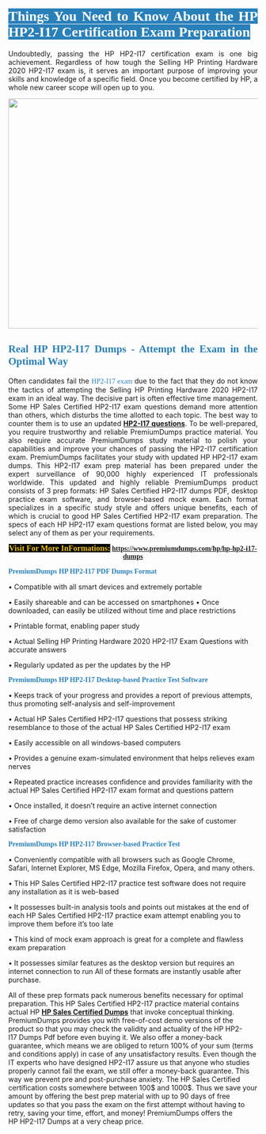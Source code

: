<h1 style="text-align: justify;"><span style="color:#ffffff;"><span style="font-family:Georgia,serif;"><strong><span style="background-color:#2980b9;">Things You Need to Know About the HP HP2-I17 Certification Exam Preparation</span></strong></span></span></h1>

<p style="text-align: justify;">Undoubtedly, passing the HP HP2-I17 certification exam is one big achievement. Regardless of how tough the Selling HP Printing Hardware 2020 HP2-I17 exam is, it serves an important purpose of improving your skills and knowledge of a specific field. Once you become certified by HP, a whole new career scope will open up to you.</p>

<p style="text-align: center;"><a href="https://www.premiumdumps.com/hp/hp-hp2-i17-dumps"><img alt="" src="https://i.imgur.com/KJGzbJ2.jpeg" style="width: 700px; height: 465px;" /></a></p>

<h2 style="text-align: justify;"><span style="color:#2980b9;"><span style="font-family:Georgia,serif;"><strong>Real HP HP2-I17 Dumps - Attempt the Exam in the Optimal Way</strong></span></span></h2>

<p style="text-align: justify;">Often candidates fail the <span style="color:#2980b9;"><span style="font-family:Georgia,serif;">HP2-I17 exam<strong> </strong></span></span>due to the fact that they do not know the tactics of attempting the Selling HP Printing Hardware 2020 HP2-I17 exam in an ideal way. The decisive part is often effective time management. Some HP Sales Certified HP2-I17 exam questions demand more attention than others, which disturbs the time allotted to each topic. The best way to counter them is to use an updated <strong><a href="https://www.premiumdumps.com/hp/hp-hp2-i17-dumps">HP2-I17 questions</a></strong>. To be well-prepared, you require trustworthy and reliable PremiumDumps practice material. You also require accurate PremiumDumps study material to polish your capabilities and improve your chances of passing the HP2-I17 certification exam. PremiumDumps facilitates your study with updated HP HP2-I17 exam dumps. This HP2-I17 exam prep material has been prepared under the expert surveillance of 90,000 highly experienced IT professionals worldwide. This updated and highly reliable PremiumDumps product consists of 3 prep formats: HP Sales Certified HP2-I17 dumps PDF, desktop practice exam software, and browser-based mock exam. Each format specializes in a specific study style and offers unique benefits, each of which is crucial to good HP Sales Certified HP2-I17 exam preparation. The specs of each HP HP2-I17 exam questions format are listed below, you may select any of them as per your requirements.</p>

<p style="text-align: center;"><span style="font-family:Georgia,serif;"><strong><span style="font-size:16px;"><span style="color:#f1c40f;"><span style="background-color:#000000;">Visit For More InFormations:</span></span></span> <a href="https://www.premiumdumps.com/hp/hp-hp2-i17-dumps">https://www.premiumdumps.com/hp/hp-hp2-i17-dumps</a></strong></span></p>

<p><span style="color:#2980b9;"><span style="font-family:Georgia,serif;"><strong><strong><strong>PremiumDumps HP HP2-I17 PDF Dumps Format</strong></strong></strong></span></span></p>

<p>• Compatible with all smart devices and extremely portable</p>

<p>• Easily shareable and can be accessed on smartphones • Once downloaded, can easily be utilized without time and place restrictions</p>

<p>• Printable format, enabling paper study</p>

<p>• Actual Selling HP Printing Hardware 2020 HP2-I17 Exam Questions with accurate answers</p>

<p>• Regularly updated as per the updates by the HP</p>

<p><span style="color:#2980b9;"><span style="font-family:Georgia,serif;"><strong><strong><strong>PremiumDumps HP HP2-I17 Desktop-based Practice Test Software</strong></strong></strong></span></span></p>

<p>• Keeps track of your progress and provides a report of previous attempts, thus promoting self-analysis and self-improvement</p>

<p>• Actual HP Sales Certified HP2-I17 questions that possess striking resemblance to those of the actual HP Sales Certified HP2-I17 exam</p>

<p>• Easily accessible on all windows-based computers</p>

<p>• Provides a genuine exam-simulated environment that helps relieves exam nerves</p>

<p>• Repeated practice increases confidence and provides familiarity with the actual HP Sales Certified HP2-I17 exam format and questions pattern</p>

<p>• Once installed, it doesn’t require an active internet connection</p>

<p>• Free of charge demo version also available for the sake of customer satisfaction</p>

<p><span style="color:#2980b9;"><span style="font-family:Georgia,serif;"><strong><strong><strong>PremiumDumps HP HP2-I17 Browser-based Practice Test</strong></strong></strong></span></span></p>

<p>• Conveniently compatible with all browsers such as Google Chrome, Safari, Internet Explorer, MS Edge, Mozilla Firefox, Opera, and many others.</p>

<p>• This HP Sales Certified HP2-I17 practice test software does not require any installation as it is web-based</p>

<p>• It possesses built-in analysis tools and points out mistakes at the end of each HP Sales Certified HP2-I17 practice exam attempt enabling you to improve them before it’s too late</p>

<p>• This kind of mock exam approach is great for a complete and flawless exam preparation</p>

<p>• It possesses similar features as the desktop version but requires an internet connection to run All of these formats are instantly usable after purchase.</p>

<p>All of these prep formats pack numerous benefits necessary for optimal preparation. This HP Sales Certified HP2-I17 practice material contains actual HP <span style="color:#000000;"><strong><a href="https://www.premiumdumps.com/hp/hp-sales-certified-dumps">HP Sales Certified Dumps</a></strong></span> that invoke conceptual thinking. PremiumDumps provides you with free-of-cost demo versions of the product so that you may check the validity and actuality of the HP HP2-I17 Dumps Pdf before even buying it. We also offer a money-back guarantee, which means we are obliged to return 100% of your sum (terms and conditions apply) in case of any unsatisfactory results. Even though the IT experts who have designed HP2-I17 assure us that anyone who studies properly cannot fail the exam, we still offer a money-back guarantee. This way we prevent pre and post-purchase anxiety. The HP Sales Certified certification costs somewhere between 100$ and 1000$. Thus we save your amount by offering the best prep material with up to 90 days of free updates so that you pass the exam on the first attempt without having to retry, saving your time, effort, and money! PremiumDumps offers the HP HP2-I17 Dumps at a very cheap price.</p>
